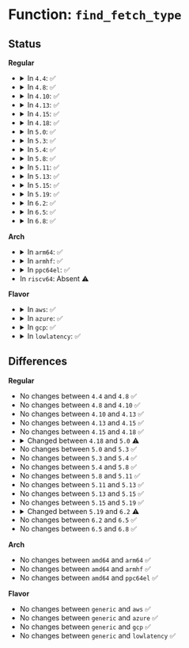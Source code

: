 # Function: <code>find_fetch_type</code>

## Status
<b>Regular</b>
<ul>
<li>
<details>
<summary>In <code>4.4</code>: ✅</summary>

```c
const struct fetch_type *find_fetch_type(const char *type, const struct fetch_type *ftbl);
```

**Collision:** Unique Static

**Inline:** No

**Transformation:** False

**Instances:**

```
In kernel/trace/trace_probe.c (ffffffff8116d670)
Location: kernel/trace/trace_probe.c:221
Inline: False
Direct callers:
  - kernel/trace/trace_probe.c:find_fetch_type
  - kernel/trace/trace_probe.c:find_fetch_type
  - kernel/trace/trace_probe.c:find_fetch_type
  - kernel/trace/trace_probe.c:find_fetch_type
  - kernel/trace/trace_probe.c:parse_probe_arg
  - kernel/trace/trace_probe.c:traceprobe_parse_probe_arg
```
**Symbols:**

```
ffffffff8116d670-ffffffff8116d7b8: find_fetch_type (STB_LOCAL)
```
</details>
</li>
<li>
<details>
<summary>In <code>4.8</code>: ✅</summary>

```c
const struct fetch_type *find_fetch_type(const char *type, const struct fetch_type *ftbl);
```

**Collision:** Unique Static

**Inline:** No

**Transformation:** False

**Instances:**

```
In kernel/trace/trace_probe.c (ffffffff8117ac40)
Location: kernel/trace/trace_probe.c:243
Inline: False
Direct callers:
  - kernel/trace/trace_probe.c:traceprobe_parse_probe_arg
  - kernel/trace/trace_probe.c:parse_probe_arg
  - kernel/trace/trace_probe.c:find_fetch_type
  - kernel/trace/trace_probe.c:find_fetch_type
  - kernel/trace/trace_probe.c:find_fetch_type
  - kernel/trace/trace_probe.c:find_fetch_type
```
**Symbols:**

```
ffffffff8117ac40-ffffffff8117ad84: find_fetch_type (STB_LOCAL)
```
</details>
</li>
<li>
<details>
<summary>In <code>4.10</code>: ✅</summary>

```c
const struct fetch_type *find_fetch_type(const char *type, const struct fetch_type *ftbl);
```

**Collision:** Unique Static

**Inline:** No

**Transformation:** False

**Instances:**

```
In kernel/trace/trace_probe.c (ffffffff81186850)
Location: kernel/trace/trace_probe.c:247
Inline: False
Direct callers:
  - kernel/trace/trace_probe.c:traceprobe_parse_probe_arg
  - kernel/trace/trace_probe.c:parse_probe_arg
  - kernel/trace/trace_probe.c:find_fetch_type
  - kernel/trace/trace_probe.c:find_fetch_type
  - kernel/trace/trace_probe.c:find_fetch_type
  - kernel/trace/trace_probe.c:find_fetch_type
```
**Symbols:**

```
ffffffff81186850-ffffffff81186994: find_fetch_type (STB_LOCAL)
```
</details>
</li>
<li>
<details>
<summary>In <code>4.13</code>: ✅</summary>

```c
const struct fetch_type *find_fetch_type(const char *type, const struct fetch_type *ftbl);
```

**Collision:** Unique Static

**Inline:** No

**Transformation:** False

**Instances:**

```
In kernel/trace/trace_probe.c (ffffffff811894b0)
Location: kernel/trace/trace_probe.c:248
Inline: False
Direct callers:
  - kernel/trace/trace_probe.c:traceprobe_parse_probe_arg
  - kernel/trace/trace_probe.c:parse_probe_arg
  - kernel/trace/trace_probe.c:find_fetch_type
  - kernel/trace/trace_probe.c:find_fetch_type
  - kernel/trace/trace_probe.c:find_fetch_type
  - kernel/trace/trace_probe.c:find_fetch_type
```
**Symbols:**

```
ffffffff811894b0-ffffffff811895f1: find_fetch_type (STB_LOCAL)
```
</details>
</li>
<li>
<details>
<summary>In <code>4.15</code>: ✅</summary>

```c
const struct fetch_type *find_fetch_type(const char *type, const struct fetch_type *ftbl);
```

**Collision:** Unique Static

**Inline:** No

**Transformation:** False

**Instances:**

```
In kernel/trace/trace_probe.c (ffffffff81197130)
Location: kernel/trace/trace_probe.c:248
Inline: False
Direct callers:
  - kernel/trace/trace_probe.c:traceprobe_parse_probe_arg
  - kernel/trace/trace_probe.c:parse_probe_arg
  - kernel/trace/trace_probe.c:find_fetch_type
  - kernel/trace/trace_probe.c:find_fetch_type
  - kernel/trace/trace_probe.c:find_fetch_type
  - kernel/trace/trace_probe.c:find_fetch_type
```
**Symbols:**

```
ffffffff81197130-ffffffff81197271: find_fetch_type (STB_LOCAL)
```
</details>
</li>
<li>
<details>
<summary>In <code>4.18</code>: ✅</summary>

```c
const struct fetch_type *find_fetch_type(const char *type, const struct fetch_type *ftbl);
```

**Collision:** Unique Static

**Inline:** No

**Transformation:** False

**Instances:**

```
In kernel/trace/trace_probe.c (ffffffff811ac940)
Location: kernel/trace/trace_probe.c:248
Inline: False
Direct callers:
  - kernel/trace/trace_probe.c:traceprobe_parse_probe_arg
  - kernel/trace/trace_probe.c:parse_probe_arg
  - kernel/trace/trace_probe.c:find_fetch_type
  - kernel/trace/trace_probe.c:find_fetch_type
  - kernel/trace/trace_probe.c:find_fetch_type
  - kernel/trace/trace_probe.c:find_fetch_type
```
**Symbols:**

```
ffffffff811ac940-ffffffff811aca88: find_fetch_type (STB_LOCAL)
```
</details>
</li>
<li>
<details>
<summary>In <code>5.0</code>: ✅</summary>

```c
const struct fetch_type *find_fetch_type(const char *type);
```

**Collision:** Unique Static

**Inline:** No

**Transformation:** False

**Instances:**

```
In kernel/trace/trace_probe.c (ffffffff811baf60)
Location: kernel/trace/trace_probe.c:94
Inline: False
Direct callers:
  - kernel/trace/trace_probe.c:traceprobe_parse_probe_arg_body
  - kernel/trace/trace_probe.c:traceprobe_parse_probe_arg_body
  - kernel/trace/trace_probe.c:find_fetch_type
  - kernel/trace/trace_probe.c:find_fetch_type
  - kernel/trace/trace_probe.c:find_fetch_type
  - kernel/trace/trace_probe.c:find_fetch_type
```
**Symbols:**

```
ffffffff811baf60-ffffffff811bb0ad: find_fetch_type (STB_LOCAL)
```
</details>
</li>
<li>
<details>
<summary>In <code>5.3</code>: ✅</summary>

```c
const struct fetch_type *find_fetch_type(const char *type);
```

**Collision:** Unique Static

**Inline:** No

**Transformation:** False

**Instances:**

```
In kernel/trace/trace_probe.c (ffffffff811ca010)
Location: kernel/trace/trace_probe.c:101
Inline: False
Direct callers:
  - kernel/trace/trace_probe.c:traceprobe_parse_probe_arg_body
  - kernel/trace/trace_probe.c:traceprobe_parse_probe_arg_body
  - kernel/trace/trace_probe.c:find_fetch_type
  - kernel/trace/trace_probe.c:find_fetch_type
  - kernel/trace/trace_probe.c:find_fetch_type
  - kernel/trace/trace_probe.c:find_fetch_type
```
**Symbols:**

```
ffffffff811ca010-ffffffff811ca15b: find_fetch_type (STB_LOCAL)
```
</details>
</li>
<li>
<details>
<summary>In <code>5.4</code>: ✅</summary>

```c
const struct fetch_type *find_fetch_type(const char *type);
```

**Collision:** Unique Static

**Inline:** No

**Transformation:** False

**Instances:**

```
In kernel/trace/trace_probe.c (ffffffff811d5dd0)
Location: kernel/trace/trace_probe.c:101
Inline: False
Direct callers:
  - kernel/trace/trace_probe.c:traceprobe_parse_probe_arg_body
  - kernel/trace/trace_probe.c:traceprobe_parse_probe_arg_body
  - kernel/trace/trace_probe.c:find_fetch_type
  - kernel/trace/trace_probe.c:find_fetch_type
  - kernel/trace/trace_probe.c:find_fetch_type
  - kernel/trace/trace_probe.c:find_fetch_type
```
**Symbols:**

```
ffffffff811d5dd0-ffffffff811d5f1b: find_fetch_type (STB_LOCAL)
```
</details>
</li>
<li>
<details>
<summary>In <code>5.8</code>: ✅</summary>

```c
const struct fetch_type *find_fetch_type(const char *type);
```

**Collision:** Unique Static

**Inline:** No

**Transformation:** False

**Instances:**

```
In kernel/trace/trace_probe.c (ffffffff811f2670)
Location: kernel/trace/trace_probe.c:101
Inline: False
Direct callers:
  - kernel/trace/trace_probe.c:traceprobe_parse_probe_arg_body
  - kernel/trace/trace_probe.c:traceprobe_parse_probe_arg_body
  - kernel/trace/trace_probe.c:find_fetch_type
  - kernel/trace/trace_probe.c:find_fetch_type
  - kernel/trace/trace_probe.c:find_fetch_type
  - kernel/trace/trace_probe.c:find_fetch_type
```
**Symbols:**

```
ffffffff811f2670-ffffffff811f27bb: find_fetch_type (STB_LOCAL)
```
</details>
</li>
<li>
<details>
<summary>In <code>5.11</code>: ✅</summary>

```c
const struct fetch_type *find_fetch_type(const char *type);
```

**Collision:** Unique Static

**Inline:** No

**Transformation:** False

**Instances:**

```
In kernel/trace/trace_probe.c (ffffffff811f1020)
Location: kernel/trace/trace_probe.c:101
Inline: False
Direct callers:
  - kernel/trace/trace_probe.c:traceprobe_parse_probe_arg_body
  - kernel/trace/trace_probe.c:traceprobe_parse_probe_arg_body
  - kernel/trace/trace_probe.c:find_fetch_type
  - kernel/trace/trace_probe.c:find_fetch_type
  - kernel/trace/trace_probe.c:find_fetch_type
  - kernel/trace/trace_probe.c:find_fetch_type
```
**Symbols:**

```
ffffffff811f1020-ffffffff811f116b: find_fetch_type (STB_LOCAL)
```
</details>
</li>
<li>
<details>
<summary>In <code>5.13</code>: ✅</summary>

```c
const struct fetch_type *find_fetch_type(const char *type);
```

**Collision:** Unique Static

**Inline:** No

**Transformation:** False

**Instances:**

```
In kernel/trace/trace_probe.c (ffffffff811f1f60)
Location: kernel/trace/trace_probe.c:101
Inline: False
Direct callers:
  - kernel/trace/trace_probe.c:traceprobe_parse_probe_arg_body
  - kernel/trace/trace_probe.c:traceprobe_parse_probe_arg_body
  - kernel/trace/trace_probe.c:find_fetch_type
  - kernel/trace/trace_probe.c:find_fetch_type
  - kernel/trace/trace_probe.c:find_fetch_type
  - kernel/trace/trace_probe.c:find_fetch_type
```
**Symbols:**

```
ffffffff811f1f60-ffffffff811f209e: find_fetch_type (STB_LOCAL)
```
</details>
</li>
<li>
<details>
<summary>In <code>5.15</code>: ✅</summary>

```c
const struct fetch_type *find_fetch_type(const char *type);
```

**Collision:** Unique Static

**Inline:** No

**Transformation:** False

**Instances:**

```
In kernel/trace/trace_probe.c (ffffffff812230f0)
Location: kernel/trace/trace_probe.c:101
Inline: False
Direct callers:
  - kernel/trace/trace_probe.c:traceprobe_parse_probe_arg_body
  - kernel/trace/trace_probe.c:traceprobe_parse_probe_arg_body
  - kernel/trace/trace_probe.c:find_fetch_type
  - kernel/trace/trace_probe.c:find_fetch_type
  - kernel/trace/trace_probe.c:find_fetch_type
  - kernel/trace/trace_probe.c:find_fetch_type
```
**Symbols:**

```
ffffffff812230f0-ffffffff8122328d: find_fetch_type (STB_LOCAL)
```
</details>
</li>
<li>
<details>
<summary>In <code>5.19</code>: ✅</summary>

```c
const struct fetch_type *find_fetch_type(const char *type);
```

**Collision:** Unique Static

**Inline:** No

**Transformation:** False

**Instances:**

```
In kernel/trace/trace_probe.c (ffffffff812630d0)
Location: kernel/trace/trace_probe.c:101
Inline: False
Direct callers:
  - kernel/trace/trace_probe.c:traceprobe_parse_probe_arg_body
  - kernel/trace/trace_probe.c:traceprobe_parse_probe_arg_body
  - kernel/trace/trace_probe.c:traceprobe_parse_probe_arg_body
  - kernel/trace/trace_probe.c:find_fetch_type
  - kernel/trace/trace_probe.c:find_fetch_type
  - kernel/trace/trace_probe.c:find_fetch_type
  - kernel/trace/trace_probe.c:find_fetch_type
```
**Symbols:**

```
ffffffff812630d0-ffffffff81263269: find_fetch_type (STB_LOCAL)
```
</details>
</li>
<li>
<details>
<summary>In <code>6.2</code>: ✅</summary>

```c
const struct fetch_type *find_fetch_type(const char *type, long unsigned int flags);
```

**Collision:** Unique Static

**Inline:** No

**Transformation:** False

**Instances:**

```
In kernel/trace/trace_probe.c (ffffffff812b46c0)
Location: kernel/trace/trace_probe.c:103
Inline: False
Direct callers:
  - kernel/trace/trace_probe.c:traceprobe_parse_probe_arg_body
  - kernel/trace/trace_probe.c:traceprobe_parse_probe_arg_body
  - kernel/trace/trace_probe.c:find_fetch_type
  - kernel/trace/trace_probe.c:find_fetch_type
  - kernel/trace/trace_probe.c:find_fetch_type
  - kernel/trace/trace_probe.c:find_fetch_type
```
**Symbols:**

```
ffffffff812b46c0-ffffffff812b48a2: find_fetch_type (STB_LOCAL)
```
</details>
</li>
<li>
<details>
<summary>In <code>6.5</code>: ✅</summary>

```c
const struct fetch_type *find_fetch_type(const char *type, long unsigned int flags);
```

**Collision:** Unique Static

**Inline:** No

**Transformation:** False

**Instances:**

```
In kernel/trace/trace_probe.c (ffffffff812d7030)
Location: kernel/trace/trace_probe.c:107
Inline: False
Direct callers:
  - kernel/trace/trace_probe.c:traceprobe_parse_probe_arg_body
  - kernel/trace/trace_probe.c:traceprobe_parse_probe_arg_body
  - kernel/trace/trace_probe.c:traceprobe_parse_probe_arg_body
  - kernel/trace/trace_probe.c:traceprobe_parse_probe_arg_body
  - kernel/trace/trace_probe.c:find_fetch_type
  - kernel/trace/trace_probe.c:find_fetch_type
  - kernel/trace/trace_probe.c:find_fetch_type
  - kernel/trace/trace_probe.c:find_fetch_type
```
**Symbols:**

```
ffffffff812d7030-ffffffff812d7212: find_fetch_type (STB_LOCAL)
```
</details>
</li>
<li>
<details>
<summary>In <code>6.8</code>: ✅</summary>

```c
const struct fetch_type *find_fetch_type(const char *type, long unsigned int flags);
```

**Collision:** Unique Static

**Inline:** No

**Transformation:** False

**Instances:**

```
In kernel/trace/trace_probe.c (ffffffff812f4b40)
Location: kernel/trace/trace_probe.c:108
Inline: False
Direct callers:
  - kernel/trace/trace_probe.c:traceprobe_parse_probe_arg_body
  - kernel/trace/trace_probe.c:traceprobe_parse_probe_arg_body
  - kernel/trace/trace_probe.c:traceprobe_parse_probe_arg_body
  - kernel/trace/trace_probe.c:find_fetch_type
  - kernel/trace/trace_probe.c:find_fetch_type
  - kernel/trace/trace_probe.c:find_fetch_type
  - kernel/trace/trace_probe.c:find_fetch_type
```
**Symbols:**

```
ffffffff812f4b40-ffffffff812f4d22: find_fetch_type (STB_LOCAL)
```
</details>
</li>
</ul>
<b>Arch</b>
<ul>
<li>
<details>
<summary>In <code>arm64</code>: ✅</summary>

```c
const struct fetch_type *find_fetch_type(const char *type);
```

**Collision:** Unique Static

**Inline:** No

**Transformation:** False

**Instances:**

```
In kernel/trace/trace_probe.c (ffff800010256160)
Location: kernel/trace/trace_probe.c:101
Inline: False
Direct callers:
  - kernel/trace/trace_probe.c:traceprobe_parse_probe_arg_body
  - kernel/trace/trace_probe.c:traceprobe_parse_probe_arg_body
  - kernel/trace/trace_probe.c:find_fetch_type
  - kernel/trace/trace_probe.c:find_fetch_type
  - kernel/trace/trace_probe.c:find_fetch_type
  - kernel/trace/trace_probe.c:find_fetch_type
```
**Symbols:**

```
ffff800010256160-ffff8000102562c8: find_fetch_type (STB_LOCAL)
```
</details>
</li>
<li>
<details>
<summary>In <code>armhf</code>: ✅</summary>

```c
const struct fetch_type *find_fetch_type(const char *type);
```

**Collision:** Unique Static

**Inline:** No

**Transformation:** False

**Instances:**

```
In kernel/trace/trace_probe.c (c0489248)
Location: kernel/trace/trace_probe.c:101
Inline: False
Direct callers:
  - kernel/trace/trace_probe.c:traceprobe_parse_probe_arg_body
  - kernel/trace/trace_probe.c:traceprobe_parse_probe_arg_body
  - kernel/trace/trace_probe.c:parse_probe_arg
  - kernel/trace/trace_probe.c:find_fetch_type
  - kernel/trace/trace_probe.c:find_fetch_type
  - kernel/trace/trace_probe.c:find_fetch_type
  - kernel/trace/trace_probe.c:find_fetch_type
```
**Symbols:**

```
c0489248-c04893a8: find_fetch_type (STB_LOCAL)
```
</details>
</li>
<li>
<details>
<summary>In <code>ppc64el</code>: ✅</summary>

```c
const struct fetch_type *find_fetch_type(const char *type);
```

**Collision:** Unique Static

**Inline:** No

**Transformation:** False

**Instances:**

```
In kernel/trace/trace_probe.c (c0000000002f6960)
Location: kernel/trace/trace_probe.c:101
Inline: False
Direct callers:
  - kernel/trace/trace_probe.c:traceprobe_parse_probe_arg_body
  - kernel/trace/trace_probe.c:traceprobe_parse_probe_arg_body
  - kernel/trace/trace_probe.c:find_fetch_type
  - kernel/trace/trace_probe.c:find_fetch_type
  - kernel/trace/trace_probe.c:find_fetch_type
  - kernel/trace/trace_probe.c:find_fetch_type
```
**Symbols:**

```
c0000000002f6960-c0000000002f6e40: find_fetch_type (STB_LOCAL)
```
</details>
</li>
<li>
In <code>riscv64</code>: Absent ⚠️
</li>
</ul>
<b>Flavor</b>
<ul>
<li>
<details>
<summary>In <code>aws</code>: ✅</summary>

```c
const struct fetch_type *find_fetch_type(const char *type);
```

**Collision:** Unique Static

**Inline:** No

**Transformation:** False

**Instances:**

```
In kernel/trace/trace_probe.c (ffffffff811ce3f0)
Location: kernel/trace/trace_probe.c:101
Inline: False
Direct callers:
  - kernel/trace/trace_probe.c:traceprobe_parse_probe_arg_body
  - kernel/trace/trace_probe.c:traceprobe_parse_probe_arg_body
  - kernel/trace/trace_probe.c:find_fetch_type
  - kernel/trace/trace_probe.c:find_fetch_type
  - kernel/trace/trace_probe.c:find_fetch_type
  - kernel/trace/trace_probe.c:find_fetch_type
```
**Symbols:**

```
ffffffff811ce3f0-ffffffff811ce53b: find_fetch_type (STB_LOCAL)
```
</details>
</li>
<li>
<details>
<summary>In <code>azure</code>: ✅</summary>

```c
const struct fetch_type *find_fetch_type(const char *type);
```

**Collision:** Unique Static

**Inline:** No

**Transformation:** False

**Instances:**

```
In kernel/trace/trace_probe.c (ffffffff811c11c0)
Location: kernel/trace/trace_probe.c:101
Inline: False
Direct callers:
  - kernel/trace/trace_probe.c:traceprobe_parse_probe_arg_body
  - kernel/trace/trace_probe.c:traceprobe_parse_probe_arg_body
  - kernel/trace/trace_probe.c:find_fetch_type
  - kernel/trace/trace_probe.c:find_fetch_type
  - kernel/trace/trace_probe.c:find_fetch_type
  - kernel/trace/trace_probe.c:find_fetch_type
```
**Symbols:**

```
ffffffff811c11c0-ffffffff811c130b: find_fetch_type (STB_LOCAL)
```
</details>
</li>
<li>
<details>
<summary>In <code>gcp</code>: ✅</summary>

```c
const struct fetch_type *find_fetch_type(const char *type);
```

**Collision:** Unique Static

**Inline:** No

**Transformation:** False

**Instances:**

```
In kernel/trace/trace_probe.c (ffffffff811cc1c0)
Location: kernel/trace/trace_probe.c:101
Inline: False
Direct callers:
  - kernel/trace/trace_probe.c:traceprobe_parse_probe_arg_body
  - kernel/trace/trace_probe.c:traceprobe_parse_probe_arg_body
  - kernel/trace/trace_probe.c:find_fetch_type
  - kernel/trace/trace_probe.c:find_fetch_type
  - kernel/trace/trace_probe.c:find_fetch_type
  - kernel/trace/trace_probe.c:find_fetch_type
```
**Symbols:**

```
ffffffff811cc1c0-ffffffff811cc30b: find_fetch_type (STB_LOCAL)
```
</details>
</li>
<li>
<details>
<summary>In <code>lowlatency</code>: ✅</summary>

```c
const struct fetch_type *find_fetch_type(const char *type);
```

**Collision:** Unique Static

**Inline:** No

**Transformation:** False

**Instances:**

```
In kernel/trace/trace_probe.c (ffffffff811da420)
Location: kernel/trace/trace_probe.c:101
Inline: False
Direct callers:
  - kernel/trace/trace_probe.c:traceprobe_parse_probe_arg_body
  - kernel/trace/trace_probe.c:traceprobe_parse_probe_arg_body
  - kernel/trace/trace_probe.c:find_fetch_type
  - kernel/trace/trace_probe.c:find_fetch_type
  - kernel/trace/trace_probe.c:find_fetch_type
  - kernel/trace/trace_probe.c:find_fetch_type
```
**Symbols:**

```
ffffffff811da420-ffffffff811da56b: find_fetch_type (STB_LOCAL)
```
</details>
</li>
</ul>

## Differences
<b>Regular</b>
<ul>
<li>
No changes between <code>4.4</code> and <code>4.8</code> ✅
</li>
<li>
No changes between <code>4.8</code> and <code>4.10</code> ✅
</li>
<li>
No changes between <code>4.10</code> and <code>4.13</code> ✅
</li>
<li>
No changes between <code>4.13</code> and <code>4.15</code> ✅
</li>
<li>
No changes between <code>4.15</code> and <code>4.18</code> ✅
</li>
<li>
<details>
<summary>Changed between <code>4.18</code> and <code>5.0</code> ⚠️</summary>
<ul>
<li>
<b>Param removed. </b>
<code>const struct fetch_type *ftbl</code>
</li>
</ul>
</details>
</li>
<li>
No changes between <code>5.0</code> and <code>5.3</code> ✅
</li>
<li>
No changes between <code>5.3</code> and <code>5.4</code> ✅
</li>
<li>
No changes between <code>5.4</code> and <code>5.8</code> ✅
</li>
<li>
No changes between <code>5.8</code> and <code>5.11</code> ✅
</li>
<li>
No changes between <code>5.11</code> and <code>5.13</code> ✅
</li>
<li>
No changes between <code>5.13</code> and <code>5.15</code> ✅
</li>
<li>
No changes between <code>5.15</code> and <code>5.19</code> ✅
</li>
<li>
<details>
<summary>Changed between <code>5.19</code> and <code>6.2</code> ⚠️</summary>
<ul>
<li>
<b>Param added. </b>
<code>long unsigned int flags</code>
</li>
</ul>
</details>
</li>
<li>
No changes between <code>6.2</code> and <code>6.5</code> ✅
</li>
<li>
No changes between <code>6.5</code> and <code>6.8</code> ✅
</li>
</ul>
<b>Arch</b>
<ul>
<li>
No changes between <code>amd64</code> and <code>arm64</code> ✅
</li>
<li>
No changes between <code>amd64</code> and <code>armhf</code> ✅
</li>
<li>
No changes between <code>amd64</code> and <code>ppc64el</code> ✅
</li>
</ul>
<b>Flavor</b>
<ul>
<li>
No changes between <code>generic</code> and <code>aws</code> ✅
</li>
<li>
No changes between <code>generic</code> and <code>azure</code> ✅
</li>
<li>
No changes between <code>generic</code> and <code>gcp</code> ✅
</li>
<li>
No changes between <code>generic</code> and <code>lowlatency</code> ✅
</li>
</ul>
